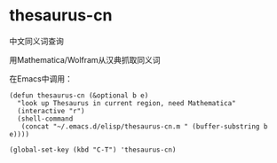 thesaurus-cn
============

中文同义词查询

用Mathematica/Wolfram从汉典抓取同义词

在Emacs中调用：
~~~
(defun thesaurus-cn (&optional b e)
  "look up Thesaurus in current region, need Mathematica"
  (interactive "r")
  (shell-command
   (concat "~/.emacs.d/elisp/thesaurus-cn.m " (buffer-substring b e))))
	  
(global-set-key (kbd "C-T") 'thesaurus-cn)
~~~

